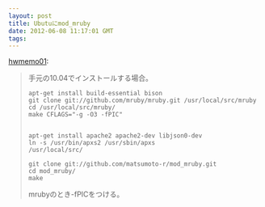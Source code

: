 ```yaml
---
layout: post
title: Ubutuにmod_mruby
date: 2012-06-08 11:17:01 GMT
tags: 
---
```

<p><a href="http://hwmemo01.tumblr.com/post/24670204725/ubutu-mod-mruby" class="tumblr_blog">hwmemo01</a>:</p>

<blockquote><p>手元の10.04でインストールする場合。</p>

<pre><code>apt-get install build-essential bison
git clone git://github.com/mruby/mruby.git /usr/local/src/mruby
cd /usr/local/src/mruby/
make CFLAGS="-g -O3 -fPIC"


apt-get install apache2 apache2-dev libjson0-dev
ln -s /usr/bin/apxs2 /usr/sbin/apxs
/usr/local/src/

git clone git://github.com/matsumoto-r/mod_mruby.git
cd mod_mruby/
make
</code></pre>

<p>mrubyのとき-fPICをつける。</p></blockquote>

<p></p>
